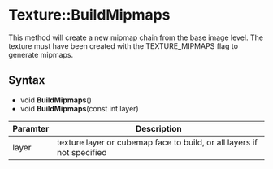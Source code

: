 # Texture::BuildMipmaps

This method will create a new mipmap chain from the base image level. The texture must have been created with the TEXTURE_MIPMAPS flag to generate mipmaps.

## Syntax

- void **BuildMipmaps**()
- void **BuildMipmaps**(const int layer)

| Paramter | Description |
|---|---|
| layer | texture layer or cubemap face to build, or all layers if not specified |
